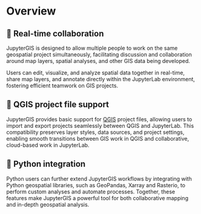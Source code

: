 # Overview

## 🤝 Real-time collaboration

JupyterGIS is designed to allow multiple people to work on the same geospatial project
simultaneously, facilitating discussion and collaboration around map layers, spatial
analyses, and other GIS data being developed.

Users can edit, visualize, and analyze spatial data together in real-time, share map
layers, and annotate directly within the JupyterLab environment, fostering efficient
teamwork on GIS projects.

## 🔄 QGIS project file support

JupyterGIS provides basic support for [QGIS](https://www.qgis.org) project files, allowing users to import and export
projects seamlessly between QGIS and JupyterLab.
This compatibility preserves layer styles, data sources, and project settings, enabling smooth transitions between GIS work
in QGIS and collaborative, cloud-based work in JupyterLab.

## 🐍 Python integration

Python users can further extend JupyterGIS workflows by integrating with Python geospatial libraries, such as GeoPandas, Xarray
and Rasterio, to perform custom analyses and automate processes.
Together, these features make JupyterGIS a powerful tool for
both collaborative mapping and in-depth geospatial analysis.
